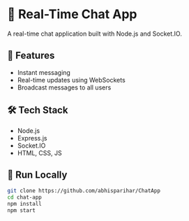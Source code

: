 # 🧠 Real-Time Chat App

A real-time chat application built with Node.js and Socket.IO.

## 🔧 Features
- Instant messaging
- Real-time updates using WebSockets
- Broadcast messages to all users

## 🛠️ Tech Stack
- Node.js
- Express.js
- Socket.IO
- HTML, CSS, JS

## 📂 Run Locally
```bash
git clone https://github.com/abhisparihar/ChatApp
cd chat-app
npm install
npm start
